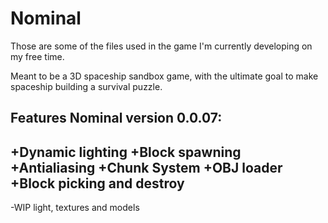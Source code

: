 # Nominal

Those are some of the files used in the game I'm currently developing on my free time.

Meant to be a 3D spaceship sandbox game, with the ultimate goal to make spaceship building a survival puzzle.

Features Nominal version 0.0.07:
----------------------------------------------------------
+Dynamic lighting
+Block spawning
+Antialiasing
+Chunk System
+OBJ loader
+Block picking and destroy
----------------------------------------------------------
-WIP light, textures and models
